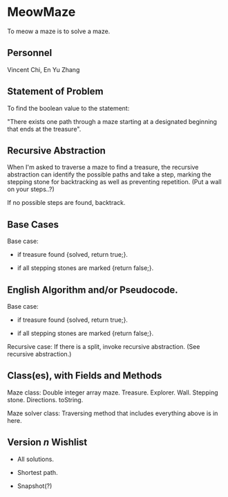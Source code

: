 # MeowMaze
  To meow a maze is to solve a maze.
## Personnel
  Vincent Chi, En Yu Zhang
## Statement of Problem
  To find the boolean value to the statement:
  
  "There exists one path through a maze starting at a designated beginning that ends at the treasure".
## Recursive Abstraction
  When I'm asked to traverse a maze to find a treasure, the recursive abstraction can identify the possible paths and take a step, marking the stepping stone for backtracking as well as preventing repetition. (Put a wall on your steps..?)
  
  If no possible steps are found, backtrack.
## Base Cases
  Base case:
  
  - if treasure found {solved, return true;}.
  
  - if all stepping stones are marked {return false;}.
## English Algorithm and/or Pseudocode.
  Base case:
  
  - if treasure found {solved, return true;}.
  
  - if all stepping stones are marked {return false;}.
             
  Recursive case: If there is a split, invoke recursive abstraction. (See recursive abstraction.)
  
## Class(es), with Fields and Methods
  Maze class: Double integer array maze. Treasure. Explorer. Wall. Stepping stone. Directions. toString.
  
  Maze solver class: Traversing method that includes everything above is in here.

## Version *n* Wishlist
  - All solutions.
  
  - Shortest path.

  - Snapshot(?)
